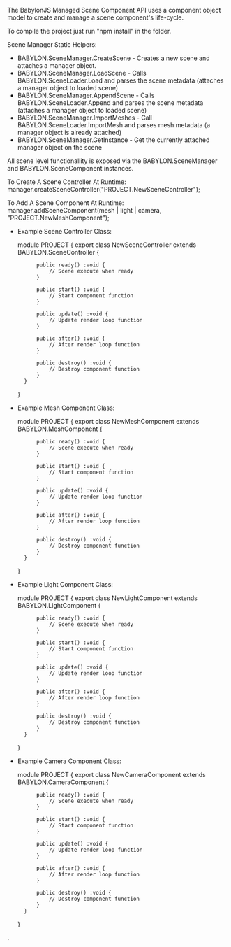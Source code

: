 
The BabylonJS Managed Scene Component API uses a component object model to create and manage a scene component's life-cycle.

To compile the project just run "npm install" in the folder. 

Scene Manager Static Helpers:

* BABYLON.SceneManager.CreateScene - Creates a new scene and attaches a manager object.
* BABYLON.SceneManager.LoadScene - Calls BABYLON.SceneLoader.Load and parses the scene metadata (attaches a manager object to loaded scene)
* BABYLON.SceneManager.AppendScene - Calls BABYLON.SceneLoader.Append and parses the scene metadata (attaches a manager object to loaded scene)
* BABYLON.SceneManager.ImportMeshes - Call BABYLON.SceneLoader.ImportMesh and parses mesh metadata (a manager object is already attached)
* BABYLON.SceneManager.GetInstance - Get the currently attached manager object on the scene

All scene level functionallity is exposed via the BABYLON.SceneManager and BABYLON.SceneComponent instances.

To Create A Scene Controller At Runtime: manager.createSceneController("PROJECT.NewSceneController");

To Add A Scene Component At Runtime: manager.addSceneComponent(mesh | light | camera, "PROJECT.NewMeshComponent");

* Example Scene Controller Class:

    module PROJECT {
        export class NewSceneController extends BABYLON.SceneController {

            public ready() :void {
                // Scene execute when ready
            }

            public start() :void {
                // Start component function
            }

            public update() :void {
                // Update render loop function
            }

            public after() :void {
                // After render loop function
            }

            public destroy() :void {
                // Destroy component function
            }
        }
    }

* Example Mesh Component Class:

    module PROJECT {
        export class NewMeshComponent extends BABYLON.MeshComponent {

            public ready() :void {
                // Scene execute when ready
            }

            public start() :void {
                // Start component function
            }

            public update() :void {
                // Update render loop function
            }

            public after() :void {
                // After render loop function
            }

            public destroy() :void {
                // Destroy component function
            }
        }
    }

* Example Light Component Class:

    module PROJECT {
        export class NewLightComponent extends BABYLON.LightComponent {

            public ready() :void {
                // Scene execute when ready
            }

            public start() :void {
                // Start component function
            }

            public update() :void {
                // Update render loop function
            }

            public after() :void {
                // After render loop function
            }

            public destroy() :void {
                // Destroy component function
            }
        }
    }

* Example Camera Component Class:

    module PROJECT {
        export class NewCameraComponent extends BABYLON.CameraComponent {

            public ready() :void {
                // Scene execute when ready
            }

            public start() :void {
                // Start component function
            }

            public update() :void {
                // Update render loop function
            }

            public after() :void {
                // After render loop function
            }

            public destroy() :void {
                // Destroy component function
            }
        }
    }

.